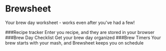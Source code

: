 # Brewsheet
Your brew day worksheet - works even after you've had a few!

###Recipe tracker
Enter you recipe, and they are stored in your browser
###Brew Day Checklist
Get your brew day organized
###Brew Timers
Your brew starts with your mash, and Brewsheet keeps you on schedule
###
